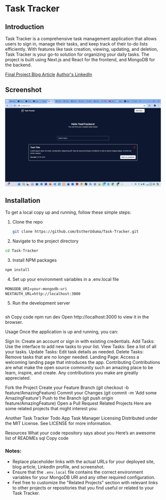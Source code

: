 <h1>Task Tracker</h1>

<h2>Introduction</h2>

Task Tracker is a comprehensive task management application that allows users to sign in, manage their tasks, and keep track of their to-do lists efficiently. With features like task creation, viewing, updating, and deletion, Task Tracker is your go-to solution for organizing your daily tasks. The project is built using Next.js and React for the frontend, and MongoDB for the backend.

[Final Project Blog Article](https://your-blog-article-link.com)
[Author's LinkedIn](https://www.linkedin.com/in/esther-uduma)

<h2>Screenshot</h2>

![Task Tracker Screenshot](<Task Tracker.png>)

<h2>Installation</h2>

To get a local copy up and running, follow these simple steps:

1. Clone the repo
   ```sh
   git clone https://github.com/EstherUduma/Task-Tracker.git

2. Navigate to the project directory
```sh
cd Task-Tracker
```
3. Install NPM packages
```sh
npm install
```
4. Set up your environment variables in a .env.local file
```
MONGODB_URI=your-mongodb-uri
NEXTAUTH_URL=http://localhost:3000
```
5. Run the development server
```

```
sh
Copy code
npm run dev
Open http://localhost:3000 to view it in the browser.

Usage
Once the application is up and running, you can:

Sign In: Create an account or sign in with existing credentials.
Add Tasks: Use the interface to add new tasks to your list.
View Tasks: See a list of all your tasks.
Update Tasks: Edit task details as needed.
Delete Tasks: Remove tasks that are no longer needed.
Landing Page: Access a welcoming landing page that introduces the app.
Contributing
Contributions are what make the open source community such an amazing place to be learn, inspire, and create. Any contributions you make are greatly appreciated.

Fork the Project
Create your Feature Branch (git checkout -b feature/AmazingFeature)
Commit your Changes (git commit -m 'Add some AmazingFeature')
Push to the Branch (git push origin feature/AmazingFeature)
Open a Pull Request
Related Projects
Here are some related projects that might interest you:

Another Task Tracker
Todo App
Task Manager
Licensing
Distributed under the MIT License. See LICENSE for more information.

Resources
What your code repository says about you
Here’s an awesome list of READMEs
sql
Copy code

### Notes:
- Replace placeholder links with the actual URLs for your deployed site, blog article, LinkedIn profile, and screenshot.
- Ensure that the `.env.local` file contains the correct environment variables for your MongoDB URI and any other required configuration.
- Feel free to customize the "Related Projects" section with relevant links to other projects or repositories that you find useful or related to your Task Tracker.




